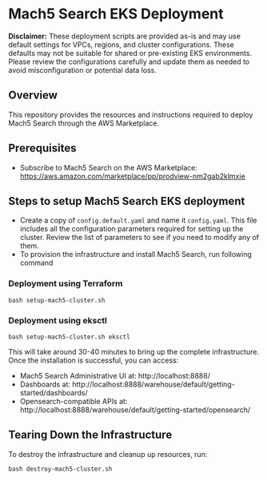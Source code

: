 # Mach5 Search EKS Deployment

**Disclaimer:** These deployment scripts are provided as-is and may use default settings for VPCs, regions, and cluster configurations. These defaults may not be suitable for shared or pre-existing EKS environments. Please review the configurations carefully and update them as needed to avoid misconfiguration or potential data loss.

## Overview

This repository provides the resources and instructions required to deploy Mach5 Search through the AWS Marketplace.

## Prerequisites

- Subscribe to Mach5 Search on the AWS Marketplace: https://aws.amazon.com/marketplace/pp/prodview-nm2gab2klmxie

## Steps to setup Mach5 Search EKS deployment

- Create a copy of `config.default.yaml` and name it `config.yaml`. This file includes all the configuration parameters required for setting up the cluster. Review the list of parameters to see if you need to modify any of them.
- To provision the infrastructure and install Mach5 Search, run following command

### Deployment using Terraform
````
bash setup-mach5-cluster.sh
````
### Deployment using eksctl
````
bash setup-mach5-cluster.sh eksctl
````

This will take around 30-40 minutes to bring up the complete infrastructure. Once the installation is successful, you can access:
- Mach5 Search Administrative UI at: http://localhost:8888/
- Dashboards at: http://localhost:8888/warehouse/default/getting-started/dashboards/
- Opensearch-compatible APIs at: http://localhost:8888/warehouse/default/getting-started/opensearch/

## Tearing Down the Infrastructure
To destroy the infrastructure and cleanup up resources, run:
````
bash destroy-mach5-cluster.sh
````